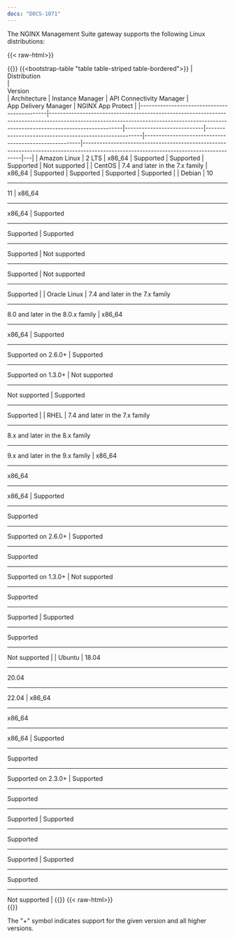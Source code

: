 ```yaml
---
docs: "DOCS-1071"
---
```


The NGINX Management Suite gateway supports the following Linux distributions:

{{< raw-html>}}<div class="table-responsive">{{</raw-html>}}
{{<bootstrap-table "table table-striped table-bordered">}}
| <div style="width:120px">Distribution</div> | <div style="width:220px">Version</div>                                                                                                                                               | Architecture               | Instance&nbsp;Manager                                 | API&nbsp;Connectivity&nbsp;Manager                    | App&nbsp;Delivery&nbsp;Manager                                                                                                       | NGINX&nbsp;App&nbsp;Protect |
|---------------------------------------------|--------------------------------------------------------------------------------------------------------------------------------------------------------------------------------------|----------------------------|-------------------------------------------------------|-------------------------------------------------------|--------------------------------------------------------------------------------------------------------------------------------------|---|
| Amazon Linux                                | 2 LTS                                                                                                                                                                                | x86_64                     | Supported                                       | Supported                                       | Supported                                                                                                                      | <i class="fa-solid fa-ban" style="color: red"></i> Not supported |
| CentOS                                      | 7.4 and later in the 7.x family                                                                                                                                                      | x86_64                     | Supported                                       | Supported                                       | Supported                                                                                                                      | Supported |
| Debian                                      | 10<hr>11                                                                                                                                                                             | x86_64<hr>x86_64           | Supported<hr>Supported                    | Supported<hr>Supported                    | <i class="fa-solid fa-ban" style="color: red"></i> Not supported<hr>Supported                                                  | <i class="fa-solid fa-ban" style="color: red"></i> Not supported<hr>Supported |
| Oracle Linux                                | 7.4 and later in the 7.x family<hr>8.0 and later in the 8.0.x family                                                                                                                 | x86_64<hr>x86_64           | Supported<hr>Supported on 2.6.0+                    | Supported<hr>Supported on 1.3.0+                    | <i class="fa-solid fa-ban" style="color: red"></i> Not supported<hr><i class="fa-solid fa-ban" style="color: red"></i> Not supported | Supported<hr>Supported |
| RHEL                                        | 7.4 and later in the 7.x family<hr>8.x and later in the 8.x family<hr>9.x and later in the 9.x family                                                                                | x86_64<hr>x86_64<hr>x86_64 | Supported<hr>Supported<hr>Supported on 2.6.0+ | Supported<hr>Supported<hr>Supported on 1.3.0+ | <i class="fa-solid fa-ban" style="color: red"></i> Not supported<hr>Supported<hr>Supported                               | Supported<hr>Supported<hr><i class="fa-solid fa-ban" style="color: red"></i> Not supported |
| Ubuntu                                      | 18.04<hr>20.04<hr>22.04  | x86_64<hr>x86_64<hr>x86_64 | Supported<hr>Supported<hr>Supported on 2.3.0+ | Supported<hr>Supported<hr>Supported | Supported<hr>Supported<hr>Supported                                                                                | Supported<hr>Supported<hr><i class="fa-solid fa-ban" style="color: red"></i> Not supported |
{{</bootstrap-table>}}
{{< raw-html>}}</div>{{</raw-html>}}

The "+" symbol indicates support for the given version and all higher versions.
